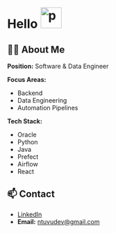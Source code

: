 # Hello <img src="https://cdn3.emoji.gg/emojis/7738-pepe-wink.png" width="48px" height="48px" alt="pepe_wink">

## 👨‍💻 About Me

**Position:** Software & Data Engineer  

**Focus Areas:**
- Backend  
- Data Engineering  
- Automation Pipelines  

**Tech Stack:**
- Oracle  
- Python
- Java  
- Prefect  
- Airflow  
- React  

## 📫 Contact
- [LinkedIn](https://linkedin.com/in/ntuvu)  
- **Email:** [ntuvudev@gmail.com](mailto:ntuvudev@gmail.com)
  
